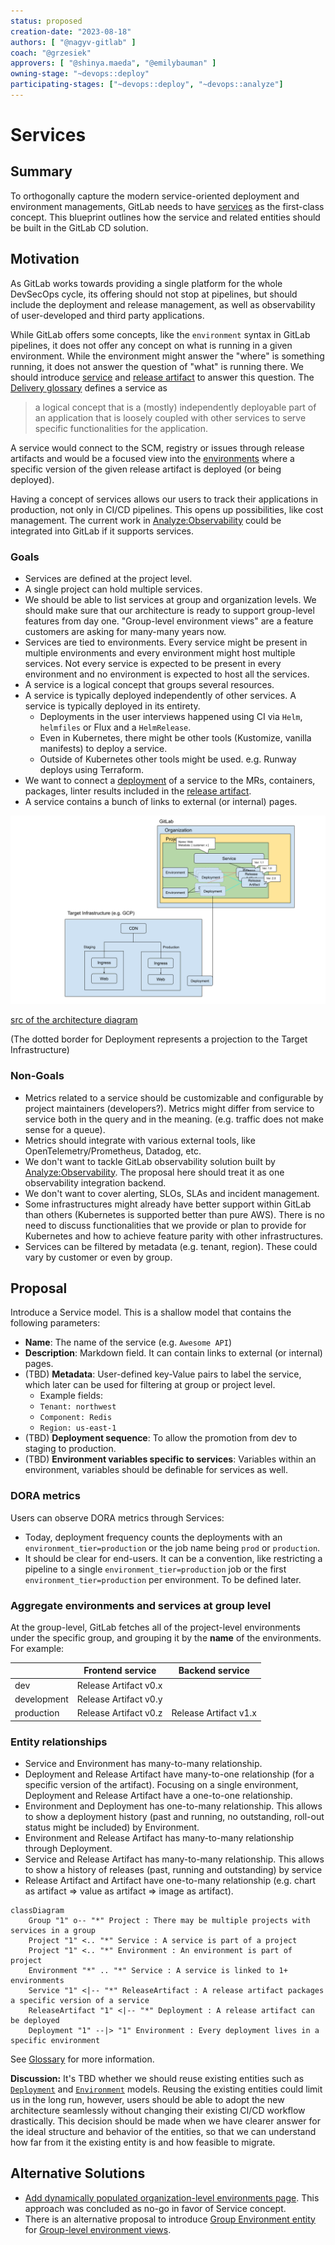 ```yaml
---
status: proposed
creation-date: "2023-08-18"
authors: [ "@nagyv-gitlab" ]
coach: "@grzesiek"
approvers: [ "@shinya.maeda", "@emilybauman" ]
owning-stage: "~devops::deploy"
participating-stages: ["~devops::deploy", "~devops::analyze"]
---
```


# Services

## Summary

To orthogonally capture the modern service-oriented deployment and environment managements,
GitLab needs to have [services](https://about.gitlab.com/direction/delivery/glossary.html#service) as the first-class concept.
This blueprint outlines how the service and related entities should be built in the GitLab CD solution.

## Motivation

As GitLab works towards providing a single platform for the whole DevSecOps cycle,
its offering should not stop at pipelines, but should include the deployment and release management, as well as
observability of user-developed and third party applications.

While GitLab offers some concepts, like the `environment` syntax in GitLab pipelines,
it does not offer any concept on what is running in a given environment. While the environment might answer the "where" is
something running, it does not answer the question of "what" is running there. We should
introduce [service](https://about.gitlab.com/direction/delivery/glossary.html#service) and [release artifact](https://about.gitlab.com/direction/delivery/glossary.html#release) to answer this question. The [Delivery glossary](https://about.gitlab.com/direction/delivery/glossary.html#service) defines
a service as

> a logical concept that is a (mostly) independently deployable part of an application that is loosely coupled with other services to serve specific functionalities for the application.

A service would connect to the SCM, registry or issues through release artifacts and would be a focused view into the [environments](https://about.gitlab.com/direction/delivery/glossary.html#environment) where
a specific version of the given release artifact is deployed (or being deployed).

Having a concept of services allows our users to track their applications in production, not only in CI/CD pipelines. This opens up possibilities, like cost management.
The current work in [Analyze:Observability](https://handbook.gitlab.com/handbook/product/categories/#observability-group) could be integrated into GitLab if it supports services.

### Goals

- Services are defined at the project level.
- A single project can hold multiple services.
- We should be able to list services at group and organization levels. We should make sure that our architecture is ready to support group-level features from day one. "Group-level environment views" are a feature customers are asking for many-many years now.
- Services are tied to environments. Every service might be present in multiple environments and every environment might host multiple services. Not every service is expected to be present in every environment and no environment is expected to host all the services.
- A service is a logical concept that groups several resources.
- A service is typically deployed independently of other services. A service is typically deployed in its entirety.
  - Deployments in the user interviews happened using CI via `Helm`, `helmfiles` or Flux and a `HelmRelease`.
  - Even in Kubernetes, there might be other tools (Kustomize, vanilla manifests) to deploy a service.
  - Outside of Kubernetes other tools might be used. e.g. Runway deploys using Terraform.
- We want to connect a [deployment](https://about.gitlab.com/direction/delivery/glossary.html#deployment) of a service to the MRs, containers, packages, linter results included in the [release artifact](https://about.gitlab.com/direction/delivery/glossary.html#release).
- A service contains a bunch of links to external (or internal) pages.

![architecture diagram](img/architecture.png)

[src of the architecture diagram](https://docs.google.com/drawings/d/1TJinpfqc48jXZEw7rxe6mB-8AwDOW7o58wTAB_ljSNM/edit?usp=sharing)

(The dotted border for Deployment represents a projection to the Target Infrastructure)

### Non-Goals

- Metrics related to a service should be customizable and configurable by project maintainers (developers?). Metrics might differ from service to service both in the query and in the meaning. (e.g. traffic does not make sense for a queue).
- Metrics should integrate with various external tools, like OpenTelemetry/Prometheus, Datadog, etc.
- We don't want to tackle GitLab observability solution built by [Analyze:Observability](https://handbook.gitlab.com/handbook/product/categories/#observability-group). The proposal here should treat it as one observability integration backend.
- We don't want to cover alerting, SLOs, SLAs and incident management.
- Some infrastructures might already have better support within GitLab than others (Kubernetes is supported better than pure AWS). There is no need to discuss functionalities that we provide or plan to provide for Kubernetes and how to achieve feature parity with other infrastructures.
- Services can be filtered by metadata (e.g. tenant, region). These could vary by customer or even by group.

## Proposal

Introduce a Service model. This is a shallow model that contains the following parameters:

- **Name**: The name of the service (e.g. `Awesome API`)
- **Description**: Markdown field. It can contain links to external (or internal) pages.
- (TBD) **Metadata**: User-defined key-Value pairs to label the service, which later can be used for filtering at group or project level.
  - Example fields:
  - `Tenant: northwest`
  - `Component: Redis`
  - `Region: us-east-1`
- (TBD) **Deployment sequence**: To allow the promotion from dev to staging to production.
- (TBD) **Environment variables specific to services**: Variables within an environment, variables should be definable for services as well.

### DORA metrics

Users can observe DORA metrics through Services:

- Today, deployment frequency counts the deployments with an `environment_tier=production` or the job name being `prod` or `production`.
- It should be clear for end-users. It can be a convention, like restricting a pipeline to a single `environment_tier=production` job or the first `environment_tier=production` per environment. To be defined later.

### Aggregate environments and services at group level

At the group-level, GitLab fetches all of the project-level environments under the specific group,
and grouping it by the **name** of the environments. For example:

|                   | Frontend service        | Backend service       |
| ------            | ------                  | ------                |
| dev               |  Release Artifact v0.x  |                       |
| development       |  Release Artifact v0.y  |                       |
| production        |  Release Artifact v0.z  | Release Artifact v1.x |

### Entity relationships

- Service and Environment has many-to-many relationship.
- Deployment and Release Artifact have many-to-one relationship (for a specific version of the artifact). Focusing on a single environment, Deployment and Release Artifact have a one-to-one relationship.
- Environment and Deployment has one-to-many relationship. This allows to show a deployment history (past and running, no outstanding, roll-out status might be included) by Environment.
- Environment and Release Artifact has many-to-many relationship through Deployment.
- Service and Release Artifact has many-to-many relationship. This allows to show a history of releases (past, running and outstanding) by service
- Release Artifact and Artifact have one-to-many relationship (e.g. chart as artifact => value as artifact => image as artifact).

```mermaid
classDiagram
    Group "1" o-- "*" Project : There may be multiple projects with services in a group
    Project "1" <.. "*" Service : A service is part of a project
    Project "1" <.. "*" Environment : An environment is part of project
    Environment "*" .. "*" Service : A service is linked to 1+ environments
    Service "1" <|-- "*" ReleaseArtifact : A release artifact packages a specific version of a service
    ReleaseArtifact "1" <|-- "*" Deployment : A release artifact can be deployed
    Deployment "1" --|> "1" Environment : Every deployment lives in a specific environment
```

See [Glossary](https://about.gitlab.com/direction/delivery/glossary.html) for more information.

**Discussion:** It's TBD whether we should reuse existing entities such as [`Deployment`](https://gitlab.com/gitlab-org/gitlab/-/blob/master/app/models/deployment.rb) and [`Environment`](https://gitlab.com/gitlab-org/gitlab/-/blob/master/app/models/environment.rb) models. Reusing the existing entities could limit us in the long run, however, users should be able to adopt the new architecture seamlessly without changing their existing CI/CD workflow drastically. This decision should be made when we have clearer answer for the ideal structure and behavior of the entities, so that we can understand how far from it the existing entity is and how feasible to migrate.

## Alternative Solutions

- [Add dynamically populated organization-level environments page](https://gitlab.com/gitlab-org/gitlab/-/issues/241506).
  This approach was concluded as no-go in favor of Service concept.
- There is an alternative proposal to introduce [Group Environment entity](https://gitlab.com/gitlab-org/gitlab/-/merge_requests/129696#note_1557477581) for [Group-level environment views](#aggregate-environments-and-services-at-group-level).

